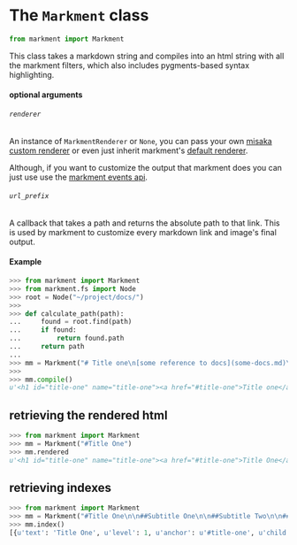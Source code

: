 # The `Markment` class

```python
from markment import Markment
```

This class takes a markdown string and compiles into an html string
with all the markment filters, which also includes pygments-based
syntax highlighting.

#### optional arguments

###### `renderer`

An instance of `MarkmentRenderer` or `None`, you can pass your own
[misaka custom renderer](http://misaka.61924.nl/manual/#toc_14) or
even just inherit markment's [default renderer](https://github.com/gabrielfalcao/markment/blob/master/markment/engine.py#L39).

Although, if you want to customize the output that markment does you can just use use the [markment events api](events.md).

###### `url_prefix`

A callback that takes a path and returns the absolute path to that link.
This is used by markment to customize every markdown link and image's final output.


#### Example

```python
>>> from markment import Markment
>>> from markment.fs import Node
>>> root = Node("~/project/docs/")
>>>
>>> def calculate_path(path):
...     found = root.find(path)
...     if found:
...         return found.path
...     return path
...
>>> mm = Markment("# Title one\n[some reference to docs](some-docs.md)\n", url_prefix=calculate_path)
>>>
>>> mm.compile()
u'<h1 id="title-one" name="title-one"><a href="#title-one">Title one</a></h1>\n<p><a href="some-docs.md">some reference to docs</a></p>\n'
```

## retrieving the rendered html

```python
>>> from markment import Markment
>>> mm = Markment("#Title One")
>>> mm.rendered
u'<h1 id="title-one" name="title-one"><a href="#title-one">Title One</a></h1>'
```

## retrieving indexes

```python
>>> from markment import Markment
>>> mm = Markment("#Title One\n\n##Subtitle One\n\n##Subtitle Two\n\n###And so on...")
>>> mm.index()
[{u'text': 'Title One', u'level': 1, u'anchor': u'#title-one', u'child': [{u'text': 'Subtitle One', u'anchor': u'#subtitle-one', u'level': 2}, {u'text': 'Subtitle Two', u'level': 2, u'anchor': u'#subtitle-two', u'child': [{u'text': 'And so on...', u'anchor': u'#and-so-on---', u'level': 3}]}]}]
```
